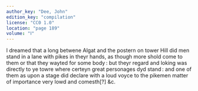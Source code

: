 ```yaml
---
author_key: "Dee, John"
edition_key: "compilation"
license: "CC0 1.0"
location: "page 189"
volume: "Ⅰ"
---
```

I dreamed that a long betwene Algat and the postern on tower Hill did men stand
in a lane with pikes in theyr hands, as though more shold come to them or that
they wayted for some body : but theyr regard and loking was directly to ye
towre where certeyn great personages dyd stand : and one of them as upon a
stage did declare with a loud voyce to the pikemen matter of importance very
lowd and comesth[?] &c.
